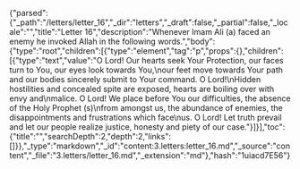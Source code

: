 {"parsed":{"_path":"/letters/letter_16","_dir":"letters","_draft":false,"_partial":false,"_locale":"","title":"Letter 16","description":"Whenever Imam Ali (a) faced an enemy he invoked Allah in the following words.","body":{"type":"root","children":[{"type":"element","tag":"p","props":{},"children":[{"type":"text","value":"O Lord! Our hearts seek Your Protection, our faces turn to You, our eyes look towards You,\nour feet move towards Your path and our bodies sincerely submit to Your command. O Lord!\nHidden hostilities and concealed spite are exposed, hearts are boiling over with envy and\nmalice. O Lord! We place before You our difficulties, the absence of the Holy Prophet (s)\nfrom amongst us, the abundance of enemies, the disappointments and frustrations which face\nus. O Lord! Let truth prevail and let our people realize justice, honesty and piety of our case."}]}],"toc":{"title":"","searchDepth":2,"depth":2,"links":[]}},"_type":"markdown","_id":"content:3.letters:letter_16.md","_source":"content","_file":"3.letters/letter_16.md","_extension":"md"},"hash":"1uiacd7E56"}